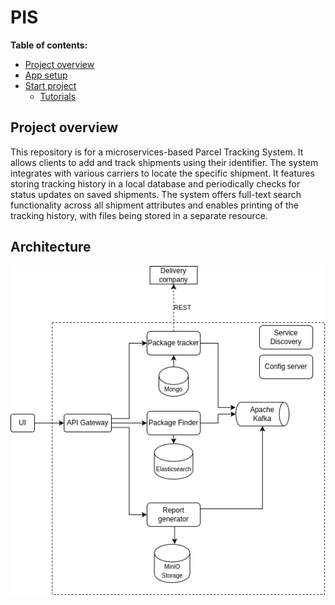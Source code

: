 # PIS

**Table of contents:**
* [Project overview](#project-overview)
* [App setup](#app-setup)
* [Start project](#start-project)
  * [Tutorials](#tutorials)

## Project overview
This repository is for a microservices-based Parcel Tracking System. It allows clients to add and track shipments using their identifier. 
The system integrates with various carriers to locate the specific shipment. It features storing tracking history in a local database and periodically checks for status updates on saved shipments. 
The system offers full-text search functionality across all shipment attributes and enables printing of the tracking history, with files being stored in a separate resource.

## Architecture

![Architecture diagram](architecture.png)
